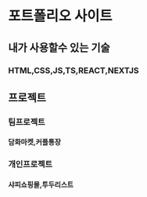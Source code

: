 # 포트폴리오 사이트

## 내가 사용할수 있는 기술

### HTML,CSS,JS,TS,REACT,NEXTJS

## 프로젝트

### 팀프로젝트

#### 담화마켓,커플통장

### 개인프로젝트

#### 샤피쇼핑몰,투두리스트
